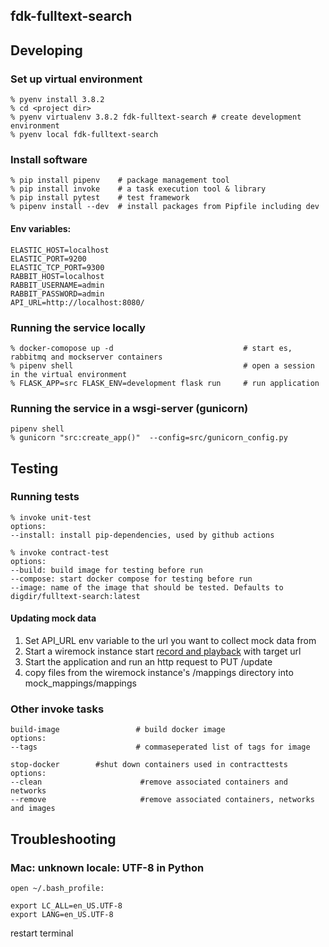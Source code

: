 fdk-fulltext-search
---------------------

## Developing
### Set up virtual environment
```
% pyenv install 3.8.2
% cd <project dir>
% pyenv virtualenv 3.8.2 fdk-fulltext-search # create development environment
% pyenv local fdk-fulltext-search
```
### Install software
```
% pip install pipenv    # package management tool
% pip install invoke    # a task execution tool & library
% pip install pytest    # test framework
% pipenv install --dev  # install packages from Pipfile including dev
```
#### Env variables:
```
ELASTIC_HOST=localhost
ELASTIC_PORT=9200
ELASTIC_TCP_PORT=9300
RABBIT_HOST=localhost
RABBIT_USERNAME=admin
RABBIT_PASSWORD=admin
API_URL=http://localhost:8080/                  
```

### Running the service locally

```
% docker-comopose up -d                             # start es, rabbitmq and mockserver containers
% pipenv shell                                      # open a session in the virtual environment
% FLASK_APP=src FLASK_ENV=development flask run     # run application
```
### Running the service in a wsgi-server (gunicorn)
```
pipenv shell 
% gunicorn "src:create_app()"  --config=src/gunicorn_config.py 
```
## Testing
### Running tests
```
% invoke unit-test
options:
--install: install pip-dependencies, used by github actions
```
```
% invoke contract-test 
options:
--build: build image for testing before run
--compose: start docker compose for testing before run
--image: name of the image that should be tested. Defaults to digdir/fulltext-search:latest
```
#### Updating mock data
1. Set API_URL env variable to the url you want to collect mock data from
2. Start a wiremock instance start [record and playback](http://wiremock.org/docs/record-playback/) with target url 
3. Start the application and run an http request to PUT /update
4. copy files from the wiremock instance's /mappings directory into mock_mappings/mappings

### Other invoke tasks
```
build-image                 # build docker image
options:
--tags                      # commaseperated list of tags for image        
```

```
stop-docker        #shut down containers used in contracttests
options:
--clean                      #remove associated containers and networks
--remove                     #remove associated containers, networks and images   
```
 
 
## Troubleshooting
### Mac: unknown locale: UTF-8 in Python
`open ~/.bash_profile:`

```
export LC_ALL=en_US.UTF-8
export LANG=en_US.UTF-8
```
restart terminal